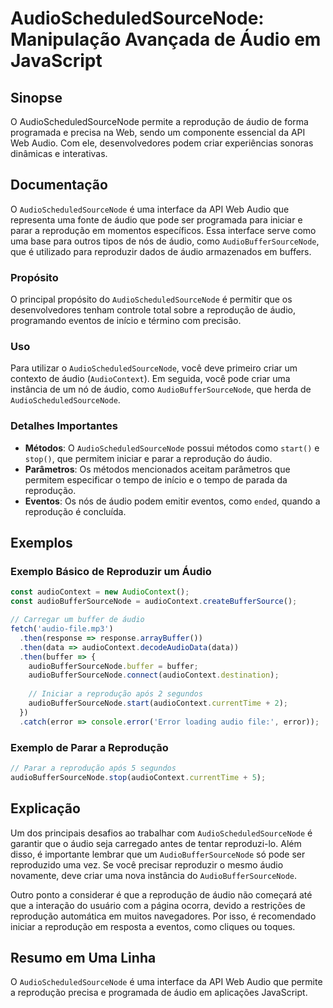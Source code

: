 <!--
Meta Description: # AudioScheduledSourceNode: Manipulação Avançada de Áudio em JavaScript ## Sinopse O AudioScheduledSourceNode permite a reprodução de áudio de forma p...
Meta Keywords: áudio, reprodução, que, audioscheduledsourcenode, audiobuffersourcenode
-->

# AudioScheduledSourceNode: Manipulação Avançada de Áudio em JavaScript

## Sinopse
O AudioScheduledSourceNode permite a reprodução de áudio de forma programada e precisa na Web, sendo um componente essencial da API Web Audio. Com ele, desenvolvedores podem criar experiências sonoras dinâmicas e interativas.

## Documentação
O `AudioScheduledSourceNode` é uma interface da API Web Audio que representa uma fonte de áudio que pode ser programada para iniciar e parar a reprodução em momentos específicos. Essa interface serve como uma base para outros tipos de nós de áudio, como `AudioBufferSourceNode`, que é utilizado para reproduzir dados de áudio armazenados em buffers.

### Propósito
O principal propósito do `AudioScheduledSourceNode` é permitir que os desenvolvedores tenham controle total sobre a reprodução de áudio, programando eventos de início e término com precisão.

### Uso
Para utilizar o `AudioScheduledSourceNode`, você deve primeiro criar um contexto de áudio (`AudioContext`). Em seguida, você pode criar uma instância de um nó de áudio, como `AudioBufferSourceNode`, que herda de `AudioScheduledSourceNode`. 

### Detalhes Importantes
- **Métodos**: O `AudioScheduledSourceNode` possui métodos como `start()` e `stop()`, que permitem iniciar e parar a reprodução do áudio.
- **Parâmetros**: Os métodos mencionados aceitam parâmetros que permitem especificar o tempo de início e o tempo de parada da reprodução.
- **Eventos**: Os nós de áudio podem emitir eventos, como `ended`, quando a reprodução é concluída.

## Exemplos

### Exemplo Básico de Reproduzir um Áudio
```javascript
const audioContext = new AudioContext();
const audioBufferSourceNode = audioContext.createBufferSource();

// Carregar um buffer de áudio
fetch('audio-file.mp3')
  .then(response => response.arrayBuffer())
  .then(data => audioContext.decodeAudioData(data))
  .then(buffer => {
    audioBufferSourceNode.buffer = buffer;
    audioBufferSourceNode.connect(audioContext.destination);
    
    // Iniciar a reprodução após 2 segundos
    audioBufferSourceNode.start(audioContext.currentTime + 2);
  })
  .catch(error => console.error('Error loading audio file:', error));
```

### Exemplo de Parar a Reprodução
```javascript
// Parar a reprodução após 5 segundos
audioBufferSourceNode.stop(audioContext.currentTime + 5);
```

## Explicação
Um dos principais desafios ao trabalhar com `AudioScheduledSourceNode` é garantir que o áudio seja carregado antes de tentar reproduzi-lo. Além disso, é importante lembrar que um `AudioBufferSourceNode` só pode ser reproduzido uma vez. Se você precisar reproduzir o mesmo áudio novamente, deve criar uma nova instância do `AudioBufferSourceNode`.

Outro ponto a considerar é que a reprodução de áudio não começará até que a interação do usuário com a página ocorra, devido a restrições de reprodução automática em muitos navegadores. Por isso, é recomendado iniciar a reprodução em resposta a eventos, como cliques ou toques.

## Resumo em Uma Linha
O `AudioScheduledSourceNode` é uma interface da API Web Audio que permite a reprodução precisa e programada de áudio em aplicações JavaScript.